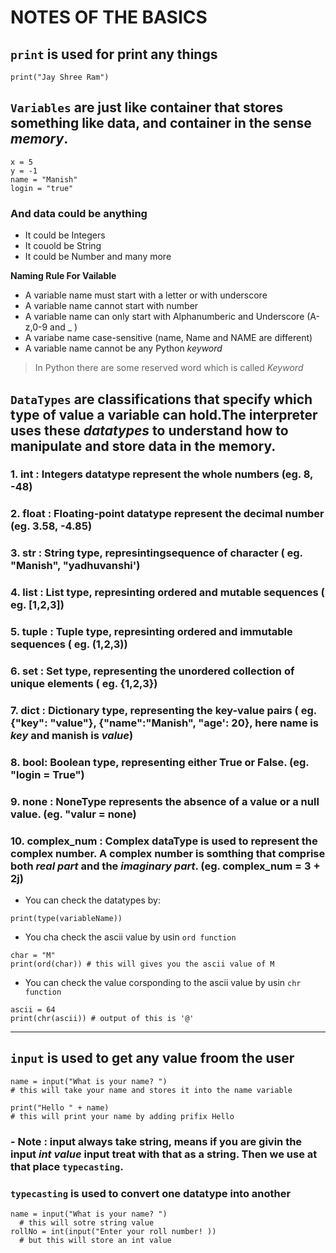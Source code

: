 # NOTES OF THE BASICS 

## ```print``` is used for print any things
```
print("Jay Shree Ram")
```

## ```Variables``` are just like container that stores something like **data**, and container in the sense *memory*.

```
x = 5
y = -1
name = "Manish"
login = "true"
```

### And data could be anything
- It could be Integers
- It couold be String
- It could be Number and many more

**Naming Rule For Vailable**
- A variable name must start with a letter or with underscore
- A variable name cannot start with number
- A variable name can only start with Alphanumberic and Underscore (A-z,0-9 and _ )
- A variabe name case-sensitive (name, Name and NAME are different)
- A variable name cannot be any Python *keyword*

> In Python there are some reserved word which is called *Keyword*

## ```DataTypes``` are classifications that specify which type of value a variable can hold.The interpreter uses these *datatypes* to understand how to manipulate and store data in the memory.

### 1. int : Integers datatype represent the whole numbers (eg. 8, -48)
### 2. float : Floating-point datatype represent the decimal number (eg. 3.58, -4.85)
### 3. str : String type, represintingsequence of character ( eg. "Manish", "yadhuvanshi')
### 4. list : List type, represinting ordered and mutable sequences ( eg. [1,2,3])
### 5. tuple : Tuple type, represinting ordered and immutable sequences ( eg. (1,2,3))
### 6. set : Set type, representing the unordered collection of unique elements ( eg. {1,2,3})
### 7. dict : Dictionary type, representing the key-value pairs ( eg. {"key": "value"}, {"name":"Manish", "age': 20}, here name is *key* and manish is *value*)
### 8. bool: Boolean type, representing either True or False. (eg. "login = True")
### 9. none : NoneType represents the absence of a value or a null value. (eg. "valur = none)
### 10. complex_num : Complex dataType is used to represent the complex number. A complex number is somthing that comprise both *real part* and the *imaginary part*. (eg. complex_num = 3 + 2j)

* You can check the datatypes by:
```
print(type(variableName)) 
```
* You cha check the ascii value by usin ```ord function```
```
char = "M"
print(ord(char)) # this will gives you the ascii value of M
```
* You can check the value corsponding to the ascii value by usin ```chr function```
```
ascii = 64
print(chr(ascii)) # output of this is '@'
```
<hr>

## `input` is used to get any value froom the user
```
name = input("What is your name? ") 
# this will take your name and stores it into the name variable

print("Hello " + name) 
# this will print your name by adding prifix Hello
```
### - Note : input always take string, means if you are givin the input *int value* input treat with that as a string. Then we use at that place `typecasting`.

### `typecasting` is used to convert one datatype into another

```
name = input("What is your name? ")
  # this will sotre string value
rollNo = int(input("Enter your roll number! )) 
  # but this will store an int value
```